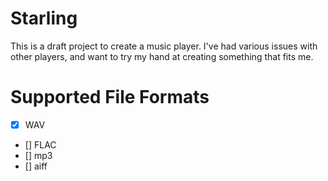 # Starling
This is a draft project to create a music player. I've had various issues with other players, and want to try my hand at creating something that fits me.

# Supported File Formats
- [x] WAV
- [] FLAC
- [] mp3
- [] aiff